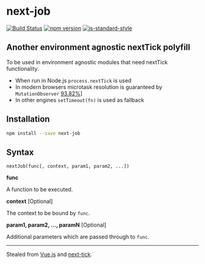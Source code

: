 # next-job

[![Build Status](https://travis-ci.org/cnlon/next-job.svg?branch=master)](https://travis-ci.org/cnlon/next-job)
[![npm version](https://badge.fury.io/js/next-job.svg)](https://badge.fury.io/js/next-job)
[![js-standard-style](https://img.shields.io/badge/code%20style-standard-brightgreen.svg)](http://standardjs.com)

## Another environment agnostic nextTick polyfill

To be used in environment agnostic modules that need nextTick functionality.

- When run in Node.js `process.nextTick` is used
- In modern browsers microtask resolution is guaranteed by `MutationObserver` [93.82%](http://caniuse.com/#search=MutationObserver)]
- In other engines `setTimeout(fn)` is used as fallback

## Installation

```bash
npm install --save next-job
```

## Syntax

```
nextJob(func[, context, param1, param2, ...])
```

**func**

A function to be executed.

**context** [Optional]

The context to be bound by `func`.

**param1, param2, ..., paramN** [Optional]

Additional parameters which are passed through to `func`.

<hr>

Stealed from [Vue.js](https://github.com/vuejs/vue/blob/dev/src/core/util/next-tick.js) and [next-tick](https://github.com/medikoo/next-tick).
